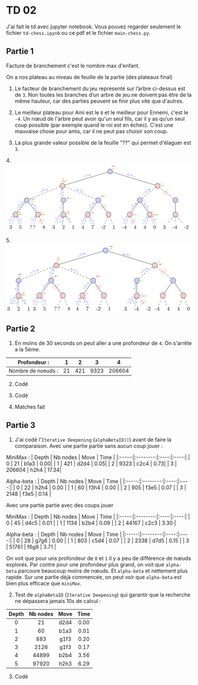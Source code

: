 # TD 02

J'ai fait le td avec jupyter notebook. Vous pouvez regarder seulement le fichier `td-chess.ipynb` ou ce pdf et le fichier `main-chess.py`.

## Partie 1

Facture de branchement c'est le nombre max d'enfant.

On a nos plateau au niveau de feuille de la partie (des plateaux final)

1. Le facteur de branchement du jeu représenté sur l’arbre ci-dessus est de `3`. Non toutes les branches d’un arbre de jeu ne doivent pas être de la même hauteur, car des parties peuvent se finir plus vite que d'autres.

2. Le meilleur plateau pour Ami est le `8` et le meilleur pour Ennemi, c'est le `-4`. Un nœud de l'arbre peut avoir qu'un seul fils, car il y as qu'un seul coup possible (par exemple quand le roi est en échec). C'est une mauvaise chose pour amis, car il ne peut pas choisir son coup.

3. La plus grande valeur possible de la feuille "??" qui permet d'élaguer est `3`.

4.![treeAlphaBeta.png](treeAlphaBeta.png)

5.![treeAlphaBeta.png](treeAlphaBetaCutMoreBranch.png)

## Partie 2

1. En moins de 30 seconds on peut aller a une profondeur de `4`. On s'arrête a la 5ème.

| Profondeur :       | 1  |  2  |  3   |   4    |
|:------------------:|:--:|:---:|:----:|:------:|
| Nombre de noeuds : | 21 | 421 | 9323 | 206604 |

2. Codé

3. Codé

4. Matches fait

## Partie 3

1. J'ai codé l'`Iterative Deepening` (`alphaBetaID()`) avant de faire la comparaison.
Avec une partie partie sans aucun coup jouer :

MiniMax :
| Depth | Nb nodes | Move | Time |
|:-----:|:--------:|:----:|:----:|
| 0     | 21 | b1a3 | 0.00|
| 1     | 421 | d2d4 | 0.05|
| 2     | 9323 | c2c4 | 0.73|
| 3     | 206604 | h2h4 | 17.34|

Alpha-beta :
| Depth | Nb nodes | Move | Time |
|:-----:|:--------:|:----:|:----:|
| 0     | 22 | h2h4 | 0.00 |
| 1     | 60 | f3h4 | 0.00 |
| 2     | 905 | f3e5 | 0.07 |
| 3     | 2148 | f3e5 | 0.14 |

Avec une partie partie avec des coups jouer

MiniMax :
| Depth | Nb nodes | Move | Time |
|:-----:|:--------:|:----:|:----:|
| 0     | 45 | d4c5 | 0.01 |
| 1     | 1134 | b2b4 | 0.09 |
| 2     | 44167 | c2c3 | 3.30 |

Alpha-beta :
| Depth | Nb nodes | Move | Time |
|:-----:|:--------:|:----:|:----:|
| 0     | 28 | g7g6 | 0.00 |
| 1     | 803 | c5d4 | 0.07 |
| 2     | 2338 | d7d5 | 0.15 |
| 3     | 51761 | f6g8 | 3.71 |

On voit que pour uns profondeur de `0` et `1` il y a peu de différence de nœuds explorés.
Par contre pour une profondeur plus grand, on voit que `alpha-beta` parcoure beaucoup moins de nœuds.
Et `alpha-beta` et nettement plus rapide.
Sur une partie déjà commencée, on peut voir que `alpha-beta` est bien plus efficace que `miniMax`.

2. Test de `alphaBetaID` (`Iterative Deepening`) qui garantir que la recherche ne dépassera jamais 10s de calcul :

| Depth | Nb nodes | Move | Time |
|:-----:|:--------:|:----:|:----:|
| 0     | 21 | d2d4 | 0.00 |
| 1     | 60 | b1a3 | 0.01 |
| 2     | 883 | g1f3 | 0.20 |
| 3     | 2126 | g1f3 | 0.17 |
| 4     | 44899 | b2b4 | 3.56 |
| 5     | 97920 | h2h3 | 6.29 |

3. Codé
